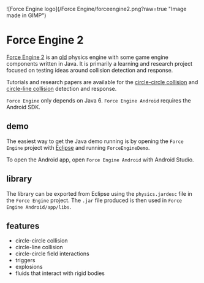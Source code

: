 ![Force Engine logo](/Force Engine/forceengine2.png?raw=true "Image made in GIMP")

Force Engine 2
==============

[Force Engine 2](http://ericleong.me/games/force-engine) is an [old](https://sites.google.com/site/t3hprogrammer/software/forceengine/history) physics engine with some game engine components written in Java. It is primarily a learning and research project focused on testing ideas around collision detection and response.

Tutorials and research papers are available for the [circle-circle collision](http://ericleong.me/research/circle-circle) and [circle-line collision](http://ericleong.me/research/circle-line) detection and response.

`Force Engine` only depends on Java 6. `Force Engine Android` requires the Android SDK.

demo
----

The easiest way to get the Java demo running is by opening the `Force Engine` project with [Eclipse](https://www.eclipse.org/) and running `ForceEngineDemo`.

To open the Android app, open `Force Engine Android` with Android Studio.

library
-------

The library can be exported from Eclipse using the `physics.jardesc` file in the `Force Engine` project. The `.jar` file produced is then used in `Force Engine Android/app/libs`.

features
--------
- circle-circle collision
- circle-line collision
- circle-circle field interactions
- triggers
- explosions
- fluids that interact with rigid bodies
